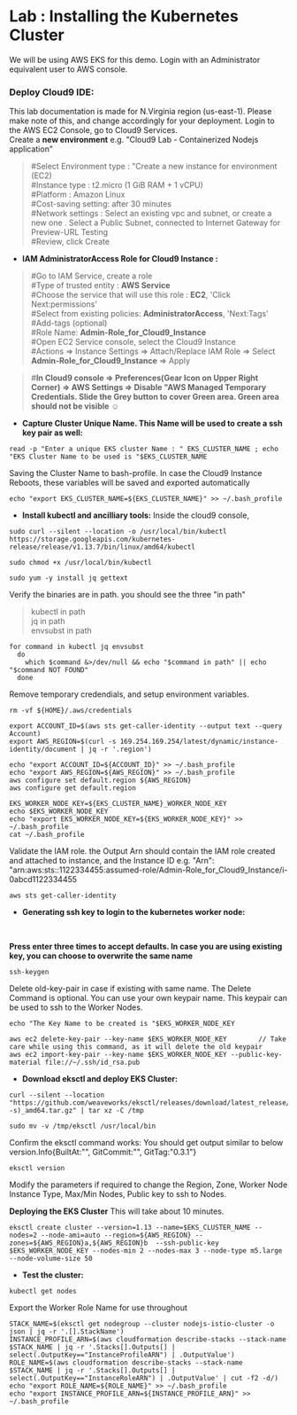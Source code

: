 # Lab : Installing the Kubernetes Cluster
We will be using AWS EKS for this demo. Login with an Administrator equivalent user to AWS console.

### Deploy Cloud9 IDE:
This lab documentation is made for N.Virginia region (us-east-1). Please make note of this, and change accordingly for your deployment.
Login to the AWS EC2 Console, go to Cloud9 Services. <br/>
Create a **new environment** e.g. "Cloud9 Lab - Containerized Nodejs application" <br/>
>#Select Environment type : "Create a new instance for environment (EC2)<br/>
>#Instance type : t2.micro (1 GiB RAM + 1 vCPU)  <br/>
>#Platform : Amazon Linux <br/>
>#Cost-saving setting: after 30 minutes <br/>
>#Network settings : Select an existing vpc and subnet, or create a new one . Select a Public Subnet, connected to Internet Gateway for Preview-URL Testing <br/>
>#Review, click Create <br/>

* **IAM AdministratorAccess Role for Cloud9 Instance :**
>#Go to IAM Service, create a role <br/>
>#Type of trusted entity : **AWS Service** <br/>
>#Choose the service that will use this role : **EC2**, 'Click Next:permissions' <br/>
>#Select from existing policies: **AdministratorAccess**, 'Next:Tags'  <br/>
>#Add-tags (optional) <br/>
>#Role Name: **Admin-Role_for_Cloud9_Instance** <br/>
>#Open EC2 Service console, select the Cloud9 Instance <br/>
>#Actions => Instance Settings => Attach/Replace IAM Role => Select **Admin-Role_for_Cloud9_Instance** => Apply<br/>

>#**In Cloud9 console => Preferences(Gear Icon on Upper Right Corner) => AWS Settings => Disable "AWS Managed Temporary Credentials. Slide the Grey button to cover Green area. Green area should not be visible** :relaxed:  <br/>


* **Capture Cluster Unique Name. This Name will be used to create a ssh key pair as well:**
```
read -p "Enter a unique EKS cluster Name : " EKS_CLUSTER_NAME ; echo "EKS Cluster Name to be used is "$EKS_CLUSTER_NAME
```
Saving the Cluster Name to bash-profile. In case the Cloud9 Instance Reboots, these variables will be saved and exported automatically
```
echo "export EKS_CLUSTER_NAME=${EKS_CLUSTER_NAME}" >> ~/.bash_profile
```


* **Install kubectl and ancilliary tools:**
Inside the cloud9 console, 
```
sudo curl --silent --location -o /usr/local/bin/kubectl https://storage.googleapis.com/kubernetes-release/release/v1.13.7/bin/linux/amd64/kubectl

sudo chmod +x /usr/local/bin/kubectl

sudo yum -y install jq gettext

```
Verify the binaries are in path. you should see the three "in path"
</br>
>kubectl in path</br>
>jq in path</br>
>envsubst in path</br>
```
for command in kubectl jq envsubst
  do
    which $command &>/dev/null && echo "$command in path" || echo "$command NOT FOUND"
  done

```
Remove temporary credendials, and setup environment variables.

```
rm -vf ${HOME}/.aws/credentials

export ACCOUNT_ID=$(aws sts get-caller-identity --output text --query Account)
export AWS_REGION=$(curl -s 169.254.169.254/latest/dynamic/instance-identity/document | jq -r '.region')

echo "export ACCOUNT_ID=${ACCOUNT_ID}" >> ~/.bash_profile
echo "export AWS_REGION=${AWS_REGION}" >> ~/.bash_profile
aws configure set default.region ${AWS_REGION}
aws configure get default.region

EKS_WORKER_NODE_KEY=${EKS_CLUSTER_NAME}_WORKER_NODE_KEY
echo $EKS_WORKER_NODE_KEY
echo "export EKS_WORKER_NODE_KEY=${EKS_WORKER_NODE_KEY}" >> ~/.bash_profile
cat ~/.bash_profile

```
Validate the IAM role. the Output Arn should contain the IAM role created and attached to instance, and the Instance ID
e.g.  "Arn": "arn:aws:sts::1122334455:assumed-role/Admin-Role_for_Cloud9_Instance/i-0abcd1122334455<br/>
```
aws sts get-caller-identity
```

* **Generating ssh key to login to the kubernetes worker node:**
</br>

**Press enter three times to accept defaults. In case you are using existing key, you can choose to overwrite the same name**
</br>
```
ssh-keygen
```
Delete old-key-pair in case if existing with same name. The Delete Command is optional. You can use your own keypair name. 
This keypair can be used to ssh to the Worker Nodes.
```
echo "The Key Name to be created is "$EKS_WORKER_NODE_KEY

aws ec2 delete-key-pair --key-name $EKS_WORKER_NODE_KEY        // Take care while using this command, as it will delete the old keypair
aws ec2 import-key-pair --key-name $EKS_WORKER_NODE_KEY --public-key-material file://~/.ssh/id_rsa.pub
```


* **Download eksctl and deploy EKS Cluster:**
```
curl --silent --location "https://github.com/weaveworks/eksctl/releases/download/latest_release/eksctl_$(uname -s)_amd64.tar.gz" | tar xz -C /tmp

sudo mv -v /tmp/eksctl /usr/local/bin
```
Confirm the eksctl command works:  You should get output similar to below </br>
version.Info{BuiltAt:"", GitCommit:"", GitTag:"0.3.1"}</br>
```
eksctl version
```
Modify the parameters if required to change the Region, Zone, Worker Node Instance Type, Max/Min Nodes, Public key to ssh to Nodes.
</br>

**Deploying the EKS Cluster**
This will take about 10 minutes. 
```
eksctl create cluster --version=1.13 --name=$EKS_CLUSTER_NAME --nodes=2 --node-ami=auto --region=${AWS_REGION} --zones=${AWS_REGION}a,${AWS_REGION}b  --ssh-public-key $EKS_WORKER_NODE_KEY --nodes-min 2 --nodes-max 3 --node-type m5.large --node-volume-size 50
```

* **Test the cluster:**
```
kubectl get nodes
```
Export the Worker Role Name for use throughout
```
STACK_NAME=$(eksctl get nodegroup --cluster nodejs-istio-cluster -o json | jq -r '.[].StackName')
INSTANCE_PROFILE_ARN=$(aws cloudformation describe-stacks --stack-name $STACK_NAME | jq -r '.Stacks[].Outputs[] | select(.OutputKey=="InstanceProfileARN") | .OutputValue')
ROLE_NAME=$(aws cloudformation describe-stacks --stack-name $STACK_NAME | jq -r '.Stacks[].Outputs[] | select(.OutputKey=="InstanceRoleARN") | .OutputValue' | cut -f2 -d/)
echo "export ROLE_NAME=${ROLE_NAME}" >> ~/.bash_profile
echo "export INSTANCE_PROFILE_ARN=${INSTANCE_PROFILE_ARN}" >> ~/.bash_profile
```

